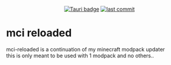 <div align="center">
  <p>
    <a href="https://docs.oceanic.ws/dev/" target="_blank"><img alt="Tauri badge" src="https://img.shields.io/static/v1?label=Made%20with&message=Tauri&style=flat-square&logo=tauri&labelColor=242526&color=444950"></a>
    <a href="https://github.com/Hbarniq/mcinstall-reboot/commits/master" target="_blank"><img alt="last commit" src="https://img.shields.io/github/last-commit/Hbarniq/mcinstall-reboot?style=flat-square"></a>
  </p>
</div>

# mci reloaded

mci-reloaded is a continuation of my minecraft modpack updater<br>
this is only meant to be used with 1 modpack and no others..